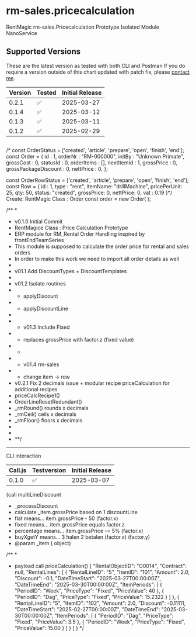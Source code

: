 # rm-sales.pricecalculation
 RentMagic rm-sales.Pricecalculation Prototype Isolated Module NanoService


## Supported Versions

These are the latest version as tested with both CLI and Postman
If you do require a version outside of this chart updated with patch fix,
please [contact me](mailto:lieuwe@panaderos.nl).

| Version | Tested                      | Initial Release   |
| ------- | ------------------------------------------ | ----------------- |
| 0.2.1   | :white_check_mark:          | 2025-03-27   |
| 0.1.4   | :white_check_mark:          | 2025-03-12   |
| 0.1.3   | :white_check_mark:          | 2025-03-11   |
| 0.1.2   | :white_check_mark:          | 2025-02-29   |

## 

/* 
const OrderStatus = ['created', 'article', 'prepare', 'open', 'finish', 'end'];
const Order = {
      id : 1,
      orderNr : "RM-000000",
      initBy : "Unknown Primate",
      grossCost : 0,
      statusId : 0,
      orderItems : [],
      nextItemId : 1,
      grossPrice : 0,
      grossPackageDiscount : 0,
      nettPrice : 0,
};

const OrderRowStatus = ['created', 'article', 'prepare', 'open', 'finish', 'end'];
const Row = {
     id : 1,
     type : "rent",
     itemName: "drillMachine",
     pricePerUnit: 25,
     qty: 50, 
     status: "created", 
     grossPrice: 0, 
     nettPrice: 0, 
     vat : 0.19
}*/
Create:
RentMagic Class : Order
const order = new Order(  );




/** *
* v0.1.0 Initial Commit
* RentMagice Class : Price Calculation Prototype
* ERP module for RM_Rental Order Handling inspired by frontEndTeamSeries
* This module is supposed to calculate the order price for rental and sales orders
* In order to make this work we need to import all order details as well
* 
* v01.1 Add DiscountTypes + DiscountTemplates
* 
* v01.2 Isolate routines
* - applyDiscount
* - applyDiscountLine
* 
* * v01.3 Include Fixed 
* - replaces grossPrice with factor.z (fixed value)
* *
* * v01.4 rm-sales 
* - change item -> row
* v0.2.1 Fix 2 decimals issue + modular recipe priceCalculation for additional recipes
* priceCalcRecipe1()
* OrderLineResetRedundant()
* _rmRound() rounds x decimals
* _rmCeil() ceils x decimals
* _rmFloor() floors x decimals
* 
* 
* **/

- - -

CLI interaction

| Call.js | Testversion                                  | Initial Release   |
| ------- | ------------------------------------------ | ----------------- |
| 0.1.0   | :white_check_mark:   | 2025-03-07          |


{call multiLineDiscount

* _processDiscount
* calculate _item.grossPrice based on 1 discountLine
* flat means... item.grossPrice - 50 (factor.x)
* fixed means... item.grossPrice equals factor.z
* percentage means... item.grossPrice -= 5% (factor.x)
* buyXgetY means... 3 halen 2 betalen (factor.x) (factor.y)
* @param _item ( object)


/** *
* payload call priceCalculation()
{
    "RentalObjectID": "O0014",
    "Contract": null,
    "RentalLines": [
        {
            "RentalLineID": "5",
            "ItemID": "101",
            "Amount": 2.0,
            "Discount": -0.1,
            "DateTimeStart": "2025-03-27T00:00:00Z",
            "DateTimeEnd": "2025-03-30T00:00:00Z",
            "ItemPeriods": [
                {
                    "PeriodID": "Week",
                    "PriceType": "Fixed",
                    "PriceValue": 40
                },
                {
                    "PeriodID": "Dag",
                    "PriceType": "Fixed",
                    "PriceValue": 15.2322
                }
            ]
        },
        {
            "RentalLineID": "5",
            "ItemID": "102",
            "Amount": 2.0,
            "Discount": -0.11111,
            "DateTimeStart": "2025-02-27T00:00:00Z",
            "DateTimeEnd": "2025-03-30T00:00:00Z",
            "ItemPeriods": [
                {
                    "PeriodID": "Dag",
                    "PriceType": "Fixed",
                    "PriceValue": 3.5
                },
                {
                    "PeriodID": "Week",
                    "PriceType": "Fixed",
                    "PriceValue": 15.00
                }
            ]
        }
    ]
}
*/
